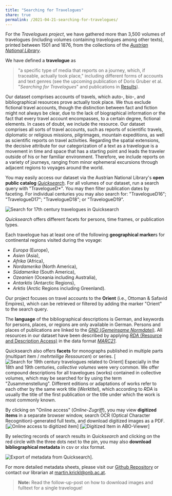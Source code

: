 ```yaml
---
title: "Searching for Travelogues"
share: true
permalink: /2021-04-21-searching-for-travelogues/
---
```

For the *Travelogues project*, we have gathered more than 3,500 volumes of travelogues (including volumes containing travelogues among other texts), printed between 1501 and 1876, from the collections of the [*Austrian National Library*](https://www.onb.ac.at/en/).

We have defined a **travelogue** as
>"a specific type of media that reports on a journey, which, if traceable, actually took place," including different forms of accounts and text genres
(see the upcoming publication of Doris Gruber et al. "*Searching for Travelogues*" and publications in [Results](https://travelogues-project.info/results/)\).

Our dataset comprises accounts of travels, which auto-, bio-, and bibliographical resources prove actually took place. We thus exclude fictional travel accounts, though the distinction between fact and fiction might not always be clear, due to the lack of biographical information or the fact that every travel account encompasses, to a certain degree, fictional elements. In cases of doubt, we include the resource. Our dataset comprises all sorts of travel accounts, such as reports of scientific travels, diplomatic or religious missions, pilgrimages, mountain expeditions, as well as scientific reports on travel activities. Regarding the spatial extensions, the decisive attribute for our categorization of a text as a travelogue is a movement in time and space that has a starting point and leads the traveler outside of his or her familiar environment. Therefore, we include reports on a variety of journeys, ranging from minor ephemeral excursions through adjacent regions to voyages around the world.

You may easily access our dataset via the Austrian National Library's **open public catalog** [*Quicksearch*](https://www.onb.ac.at/quicksearch/en). For all volumes of our dataset, run a search query with "TravelogueD\*". You may then filter publication dates by faceting. For individual centuries you may also search for: "TravelogueD16"; "TravelogueD17"; "TravelogueD18"; or "TravelogueD19".

![Search for 17th century travelogues in *Quicksearch*](/images/Quicksearch_Screenshot_2.jpg)

*Quicksearch* offers different facets for persons, time frames, or publication types.

Each travelogue has at least one of the following **geographical marker**s for continental regions visited during the voyage:
- *Europa* (Europe),
- *Asien* (Asia),
- *Afrika* (Africa),
- *Nordamerika* (North America),
- *Südamerika* (South America),
- *Ozeanien* (Oceania including Australia),
- *Antarktis* (Antarctic Regions),
- *Arktis* (Arctic Regions including Greenland).

Our project focuses on travel accounts to the **Orient** (i.e., Ottoman \& Safavid Empires), which can be retrieved or filtered by adding the marker "Orient" to the search query.

The **language** of the bibliographical descriptions is German, and keywords for persons, places, or regions are only available in German. Persons and places of publications are linked to the [*GND* (*Gemeinsame Normdatei*)](https://swb.bsz-bw.de/DB=2.104/SET=6/TTL=2/START_WELCOME). All resources in our dataset have been described by applying [*RDA* (Resource and Description Access)](https://www.rdaregistry.info/) in the data format [*MARC21*](https://www.loc.gov/marc/bibliographic/).

Quicksearch also offers **facets** for monographs published in multiple parts (multipart item / *mehrteilige Ressourcen*) or series. [![Search for 19th century travelogues related to Orient](/Quicksearch_Screenshot5.jpg)]
Especially in the 18th and 19th centuries, *collective volumes* were very common. We offer compound descriptions for all travelogues (works) contained in collective volumes, which may be searched for by using the term "Zusammenstellung". Different editions or adaptations of works refer to each other by the same work title (*Werktitel*), which according to *RDA* is usually the title of the first publication or the title under which the work is most commonly known.

By clicking on "Online access" (*Online-Zugriff*), you may view **digitized items** in a separate browser window, search OCR (Optical Character Recognition)-generated full texts, and download digitized images as a PDF. [![Online access to digitized item](/Quicksearch_Screenshot7.jpg)]
[![Digitized Item in ABO-Viewer](/Quicksearch_Screenshot8.jpg)]

By selecting records of search results in *Quicksearch* and clicking on the red circle with the three dots next to the pin, you may also **download bibliographical metadata** in csv or xlsx format.

![Export of metadata from Quicksearch](/images/Quicksearch_Screenshot_4.jpg)].

For more detailed metadata sheets, please visit our [Github Repository](https://github.com/travelogues) or contact our librarian at <martin.krickl@onb.ac.at>.

>**Note:** Read the follow-up-post on how to download images and fulltext for a single travelogue!

